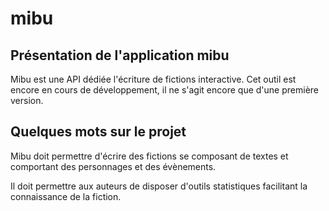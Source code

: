 # mibu

## Présentation de l'application mibu

Mibu est une API dédiée l'écriture de fictions interactive.
Cet outil est encore en cours de développement, il ne s'agit encore que d'une première version.

## Quelques mots sur le projet

Mibu doit permettre d'écrire des fictions se composant de textes et comportant des personnages et des évènements.

Il doit permettre aux auteurs de disposer d'outils statistiques facilitant la connaissance de la fiction.


